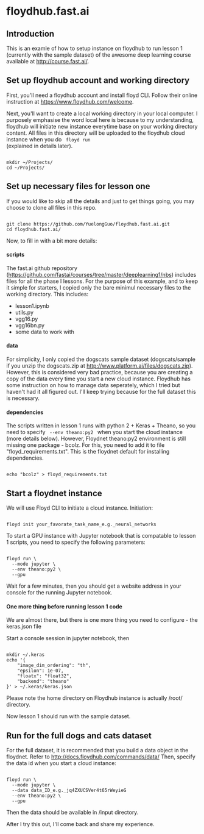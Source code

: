 # floydhub.fast.ai
## Introduction
This is an examle of how to setup instance on floydhub to run lesson 1 (currently with the sample dataset) of the awesome deep learning course available at http://course.fast.ai/. 

## Set up floydhub account and working directory
First, you'll need a floydhub account and install floyd CLI. Follow their online instruction at https://www.floydhub.com/welcome.

Next, you'll want to create a local working directory in your local computer. I purposely emphasise the word local here is because to my understanding, floydhub will initiate new instance everytime base on your working directory content. All files in this directory will be uploaded to the floydhub cloud instance when you do <code> floyd run </code> (explained in details later). 

<pre><code>
mkdir ~/Projects/
cd ~/Projects/
</code></pre>

## Set up necessary files for lesson one

If you would like to skip all the details and just to get things going, you may choose to clone all files in this repo.

<pre><code>
git clone https://github.com/YuelongGuo/floydhub.fast.ai.git
cd floydhub.fast.ai/
</code></pre>

Now, to fill in with a bit more details:

#### scripts

The fast.ai github repository (https://github.com/fastai/courses/tree/master/deeplearning1/nbs) includes files for all the phase I lessons. For the purpose of this example, and to keep it simple for starters, I copied only the bare minimul necessary files to the working directory. This includes:
* lesson1.ipynb
* utils.py
* vgg16.py
* vgg16bn.py
* some data to work with

#### data

For simplicity, I only copied the dogscats sample dataset (dogscats/sample if you unzip the dogscats.zip at http://www.platform.ai/files/dogscats.zip). However, this is considered very bad practice, because you are creating a copy of the data every time you start a new cloud instance. Floydhub has some instruction on how to manage data seperately, which I tried but haven't had it all figured out. I'll keep trying because for the full dataset this is necessary.

#### dependencies

The scripts written in lesson 1 runs with python 2 + Keras + Theano, so you need to specify <code> --env theano:py2 </code> when you start the cloud instance (more details below). However, Floydnet theano:py2 environment is still missing one package - bcolz. For this, you need to add it to file "floyd_requirements.txt". This is the floydnet default for installing dependencies.

<pre><code>
echo "bcolz" > floyd_requirements.txt
</code></pre>

## Start a floydnet instance

We will use Floyd CLI to initiate a cloud instance. Initiation:

<pre><code>
floyd init your_favorate_task_name_e.g._neural_networks
</code></pre>

To start a GPU instance with Jupyter notebook that is compatable to lesson 1 scripts, you need to specify the following parameters:

<pre><code>
floyd run \
  --mode jupyter \
  --env theano:py2 \
  --gpu
</code></pre>

Wait for a few minutes, then you should get a website address in your console for the running Jupyter notebook.

#### One more thing before running lesson 1 code

We are almost there, but there is one more thing you need to configure - the keras.json file

Start a console session in jupyter notebook, then 

<pre><code>
mkdir ~/.keras
echo '{
    "image_dim_ordering": "th",
    "epsilon": 1e-07,
    "floatx": "float32",
    "backend": "theano"
}' > ~/.keras/keras.json
</code></pre>

Please note the home directory on Floydhub instance is actually /root/ directory.

Now lesson 1 should run with the sample dataset.

## Run for the full dogs and cats dataset

For the full dataset, it is recommended that you build a data object in the floydnet. Refer to http://docs.floydhub.com/commands/data/
Then, specify the data id when you start a cloud instance:

<pre><code>
floyd run \
  --mode jupyter \
  --data data_ID_e.g._jq4ZXUCSVer4t65rWeyieG
  --env theano:py2 \
  --gpu
</code></pre>

Then the data should be available in /input directory.

After I try this out, I'll come back and share my experience. 
